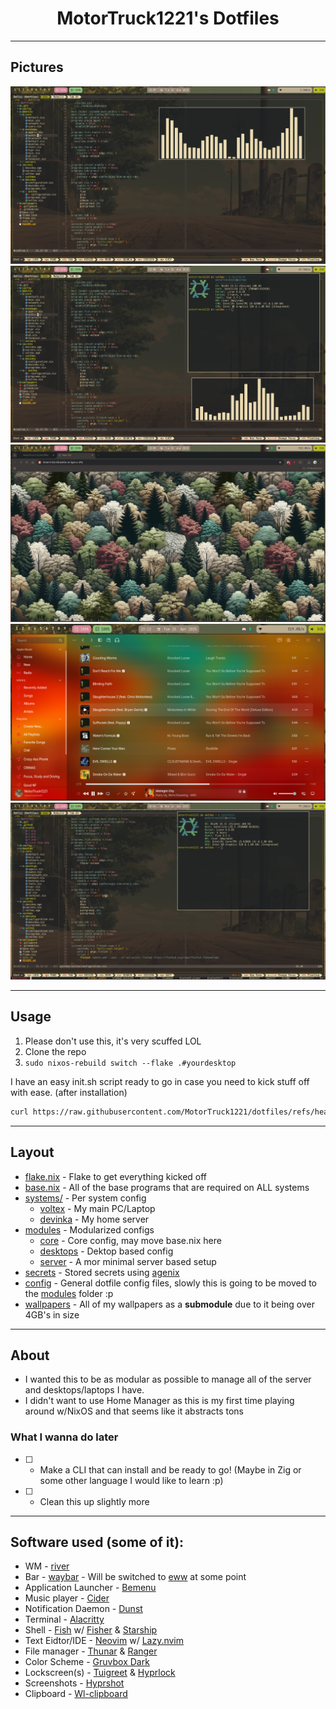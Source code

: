 <h1 align="center">
        MotorTruck1221's Dotfiles
    <br>
</h1>

---
## Pictures
<p align="center">
    <img src="./.github/assets/1.png" /> <br>
    <img src="./.github/assets/2.png" /> <br>
    <img src="./.github/assets/3.png" /> <br>
    <img src="./.github/assets/4.png" /> <br>
    <img src="./.github/assets/5.png" /> <br>
</p>

---
## Usage

1. Please don't use this, it's very scuffed LOL
2. Clone the repo
3. `sudo nixos-rebuild switch --flake .#yourdesktop`

I have an easy init.sh script ready to go in case you need to kick stuff off with ease. (after installation)
```bash
curl https://raw.githubusercontent.com/MotorTruck1221/dotfiles/refs/heads/main/init.sh | bash
```

---
## Layout
 - [flake.nix](./flake.nix) - Flake to get everything kicked off
 - [base.nix](./base.nix) - All of the base programs that are required on ALL systems
 - [systems/](./systems/) - Per system config
    - [voltex](./sytstems/voltex) - My main PC/Laptop
    - [devinka](./systems/devinka) - My home server
- [modules](./modules) - Modularized configs
    - [core](./modules/core) - Core config, may move base.nix here
    - [desktops](./modules/desktops) - Dektop based config
    - [server](./modules/servers) - A mor minimal server based setup
- [secrets](./secrets) - Stored secrets using [agenix](https://github.com/ryantm/agenix)
- [config](./config) - General dotfile config files, slowly this is going to be moved to the [modules](./modules) folder :p
- [wallpapers](./wallpapers) - All of my wallpapers as a **submodule** due to it being over 4GB's in size
---
## About

- I wanted this to be as modular as possible to manage all of the server and desktops/laptops I have.
- I didn't want to use Home Manager as this is my first time playing around w/NixOS and that seems like it abstracts tons

### What I wanna do later
- [ ] - Make a CLI that can install and be ready to go! (Maybe in Zig or some other language I would like to learn :p)
- [ ] - Clean this up slightly more

---

## Software used (some of it):

- WM - [river](https://codeberg.org/river/river)
- Bar - [waybar](https://github.com/Alexays/wayber) - Will be switched to [eww](https://github.com/elkowar/eww) at some point
- Application Launcher - [Bemenu](https://github.com/cloudef/bemenu)
- Music player - [Cider](https://cider.sh)
- Notification Daemon - [Dunst](https://github.com/dunst-project/dunst)
- Terminal - [Alacritty](https://github.com/alacritty/alacritty)
- Shell - [Fish](https://github.com/fish-shell/fish) w/ [Fisher](https://github.com/jorgebucaran/fisher) & [Starship](https://github.com/starship/starship)
- Text Eidtor/IDE - [Neovim](https://github.com/neovim/neovim) w/ [Lazy.nvim](https://github.com/folke/lazy.nvim)
- File manager - [Thunar](https://gitlab.xfce.org/xfce/thunar) & [Ranger](https://github.com/ranger/ranger)
- Color Scheme - [Gruvbox Dark](https://github.com/morhetz/gruvbox)
- Lockscreen(s) - [Tuigreet](https://github.com/apognu/tuigreet) & [Hyprlock](https://github.com/hyprwm/hyprlock)
- Screenshots - [Hyprshot](https://github.com/gustash/hyprshot)
- Clipboard - [Wl-clipboard](https://github.com/bugaevc/wl-clipboard)
